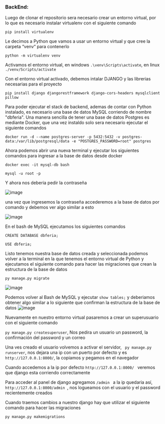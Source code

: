 
### BackEnd:


Luego de clonar el repositorio sera necesario crear un entorno virtual, por lo que es necesario instalar virtualenv con el siguiente comando

```
pip install virtualenv
```
Le decimos a Python que vamos a usar un entorno virtual y que cree la carpeta “venv“ para contenerlo
```
python -m virtualenv venv
```
Activamos el entorno virtual, en windows ```.\venv\Scripts\activate```, en linux ```./venv/Scripts/activate```

Con el entorno virtual activado, debemos intalar DJANGO y las librerias necesarias para el proyecto
```
pip install django djangorestframework django-cors-headers mysqlclient pillow
```

Para poder ejecutar el stack de backend, ademas de contar con Python instalado, es necesario una base de datos MySQL corriendo de nombre "dbferia". Una manera sencilla de tener una base de datos Postgres es mediante Docker, que una vez instaldo solo sera necesario ejecutar el siguiente comandos

```
docker run -d --name postgres-server -p 5432:5432 -v postgres-data:/var/lib/postgresql/data -e "POSTGRES_PASSWORD=root" postgres
```

Ahora podemos abrir una nueva terminal y ejecutar los siguientes comandos para ingresar a la base de datos desde docker
```
docker exec -it mysql-db bash
```
```
mysql -u root -p 
```
Y ahora nos deberia pedir la contraseña

![image](https://user-images.githubusercontent.com/85143329/234152149-9a2936c8-60d0-4cdf-8436-f37915052e4c.png)

una vez que ingresemos la contraseña accederemos a la base de datos por comando y debemos ver algo similar a esto 

![image](https://user-images.githubusercontent.com/85143329/234152449-479781cf-98ca-4f7b-b9ca-abb8be681020.png)

En el bash de MySQL ejecutamos los siguientes comandos
```
CREATE DATABASE dbferia;
```
```
USE dbferia;
```


Listo tenemos nuestra base de datos creada y seleccionada podemos volver a la terminal en la que tenemos el entorno virtual de Python y ejecutamos el siguiente comando para hacer las migraciones que crean la estructura de la base de datos
```
py manage.py migrate
```
![image](https://user-images.githubusercontent.com/85143329/234153185-17f9d91d-dc76-4646-a7af-70005fa67b79.png)

Podemos volver al Bash de MySQL y ejecutar `show tables;` y deberiamos obtener algo similar a lo siguiente que confirman la estructura de la base de datos
![image](https://user-images.githubusercontent.com/85143329/234153380-fbe92bc0-6d77-43dd-a3d7-ebaf7e6cddf6.png)

Nuevamente en nuestro entorno virtual pasaremos a crear un superusuario con el siguiente comando

```py manage.py createsuperuser```, Nos pedira un usuario un password, la confirmación del password y un correo

Una ves creado el usuario volvemos a activar el servidor, ``` py manage.py runserver```, nos dejara una ip con un puerto por defecto y es  ```http://127.0.0.1:8000/```, la copiamos y pegamos en el navegador

Cuando accedemos a la ip por defecto ```http://127.0.0.1:8000/ ``` veremos que django esta corriendo correctamente

Para acceder al panel de django agregamos  ```/admin ``` a la ip quedaria así,  ```http://127.0.0.1:8000/admin ```, nos logueamos con el usuario y el password recientemente creados

Cuando traemos cambios a nuestro django hay que utilizar el siguiente comando para hacer las migraciones
```
py manage.py makemigrations
```





